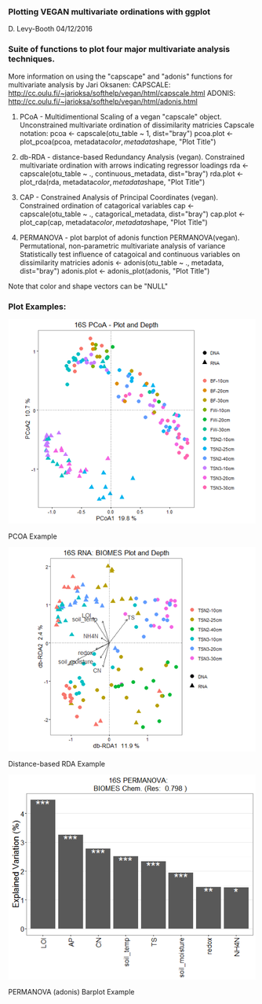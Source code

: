 ### Plotting VEGAN multivariate ordinations with ggplot
D. Levy-Booth 04/12/2016


### Suite of functions to plot four major multivariate analysis techniques. 

More information on using the "capscape" and "adonis" functions for 
multivariate analysis by Jari Oksanen: 
CAPSCALE: http://cc.oulu.fi/~jarioksa/softhelp/vegan/html/capscale.html
ADONIS: http://cc.oulu.fi/~jarioksa/softhelp/vegan/html/adonis.html

1. PCoA - Multidimentional Scaling of a vegan "capscale" object.
Unconstrained multivariate ordination of dissimilarity matricies
Capscale notation:
pcoa <- capscale(otu_table ~ 1, dist="bray")
pcoa.plot <- plot_pcoa(pcoa, metadata$color, metadata$shape, "Plot Title")


2. db-RDA - distance-based Redundancy Analysis (vegan).
Constrained multivariate ordination with arrows indicating regressor loadings
rda <- capscale(otu_table ~ ., continuous_metadata, dist="bray")
rda.plot <- plot_rda(rda, metadata$color, metadata$shape, "Plot Title")

3. CAP - Constrained Analysis of Principal Coordinates (vegan). 
Constrained ordination of catagorical variables
cap <- capscale(otu_table ~ ., catagorical_metadata, dist="bray")
cap.plot <- plot_cap(cap, metadata$color, metadata$shape, "Plot Title")

4. PERMANOVA - plot barplot of adonis function PERMANOVA(vegan).
Permutational, non-parametric multivariate analysis of variance
Statistically test influence of catagoical and continuous variables on dissimilarity matricies
adonis <- adonis(otu_table ~ ., metadata, dist="bray")
adonis.plot <- adonis_plot(adonis, "Plot Title")

Note that color and shape vectors can be "NULL" 

### Plot Examples: 
![PCOA Example](img/pcoa1.png)

PCOA Example

![RDA Example](img/pcoa_rda1.png)

Distance-based RDA Example

![ADONIS Example](img/pcoa_adonis1.png)

PERMANOVA (adonis) Barplot Example
